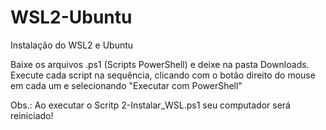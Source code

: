# WSL2-Ubuntu
Instalação do WSL2 e Ubuntu

Baixe os arquivos .ps1 (Scripts PowerShell) e deixe na pasta Downloads.
Execute cada script na sequência, clicando com o botão direito do mouse em cada um e selecionando "Executar com PowerShell"

Obs.: Ao executar o Scritp 2-Instalar_WSL.ps1 seu computador será reiniciado!
